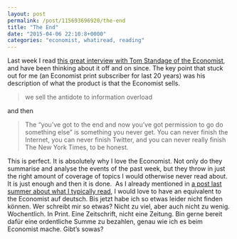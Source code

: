 ```yaml
---
layout: post
permalink: /post/115693696920/the-end
title: "The End"
date: "2015-04-06 22:10:8+0000"
categories: "economist, whatiread, reading"
---
```

Last week I read <a href="http://www.niemanlab.org/2015/04/the-economists-tom-standage-on-digital-strategy-and-the-limits-of-a-model-based-on-advertising/">this great interview with Tom Standage of the Economist</a>, and have been thinking about it off and on since. The key point that stuck out for me (an Economist print subscriber for last 20 years) was his description of what the product is that the Economist sells. 
<blockquote>we sell the antidote to information overload
</blockquote>
and then 
<blockquote>The “you’ve got to the end and now you’ve got permission to go do something else” is something you never get. You can never finish the 
Internet, you can never finish Twitter, and you can never really finish 
The New York Times, to be honest. </blockquote>
This is perfect. It is absolutely why I love the Economist. Not only do they summarise and analyse the events of the past week, but they throw in just the right amount of coverage of topics I would otherwise never read about. It is just enough and then it is done. 
As I already mentioned in <a href="http://www.freyfogle.com/post/94379852540/what-i-read">a post last summer about what I typically read,</a> I would love to have an equivalent to the Economist auf deutsch. Bis jetzt habe ich so etwas leider nicht finden können. Wer schreibt mir so etwas? Nicht zu viel, aber auch nicht zu wenig. Wochentlich. In Print. Eine Zeitschrift, nicht eine Zeitung. Bin gerne bereit dafür eine ordentliche Summe zu bezahlen, genau wie ich es beim Economist mache. Gibt’s sowas?
